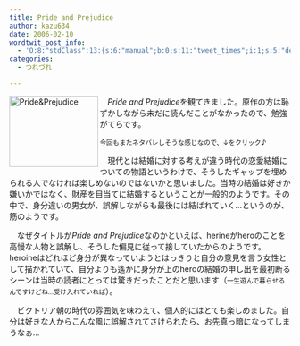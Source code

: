 ```yaml
---
title: Pride and Prejudice
author: kazu634
date: 2006-02-10
wordtwit_post_info:
  - 'O:8:"stdClass":13:{s:6:"manual";b:0;s:11:"tweet_times";i:1;s:5:"delay";i:0;s:7:"enabled";i:1;s:10:"separation";s:2:"60";s:7:"version";s:3:"3.7";s:14:"tweet_template";b:0;s:6:"status";i:2;s:6:"result";a:0:{}s:13:"tweet_counter";i:2;s:13:"tweet_log_ids";a:1:{i:0;i:2265;}s:9:"hash_tags";a:0:{}s:8:"accounts";a:1:{i:0;s:7:"kazu634";}}'
categories:
  - つれづれ

---
```

<div class="section">
<p>
<a href="http://image.blog.livedoor.jp/simoom634/imgs/3/8/380c25ad.jpg" onclick="__gaTracker('send', 'event', 'outbound-article', 'http://image.blog.livedoor.jp/simoom634/imgs/3/8/380c25ad.jpg', '');" target="_blank"><img width="159" align="left" alt="Pride&#38;Prejudice" src="http://image.blog.livedoor.jp/simoom634/imgs/3/8/380c25ad-s.jpg" height="127" border="0" class="pict" /></a>
</p>
  
<p>
    　<i>Pride and Prejudice</i>を観てきました。原作の方は恥ずかしながら未だに読んだことがなかったので、勉強がてらです。
</p></p> 
  
<p>
<small>今回もまたネタバレしそうな感じなので、↓をクリック♪</small>
</p></p> 
  
<p>
    　現代とは結婚に対する考えが違う時代の恋愛結婚についての物語というわけで、そうしたギャップを埋められる人でなければ楽しめないのではないかと思いました。当時の結婚は好きか嫌いかではなく、財産を目当てに結婚するということが一般的のようです。その中で、身分違いの男女が、誤解しながらも最後には結ばれていく…というのが、筋のようです。
</p></p> 
  
<p>
    　なぜタイトルが<i>Pride and Prejudice</i>なのかといえば、herineがheroのことを高慢な人物と誤解し、そうした偏見に従って接していたからのようです。heroineはどれほど身分が異なっていようとはっきりと自分の意見を言う女性として描かれていて、自分よりも遙かに身分が上のheroの結婚の申し出を最初断るシーンは当時の読者にとっては驚きだったことだと思います（<small>一生遊んで暮らせるんですけどね…受け入れていれば</small>）。
</p></p> 
  
<p>
    　ビクトリア朝の時代の雰囲気を味わえて、個人的にはとても楽しめました。自分は好きな人からこんな風に誤解されてさけられたら、お先真っ暗になってしまうなぁ…
</p>
</div>
